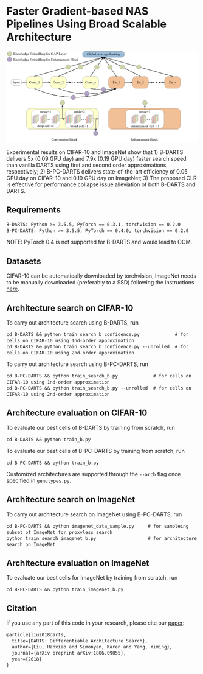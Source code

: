 # Faster Gradient-based NAS Pipelines Using Broad Scalable Architecture
![add image](./images/bcnn.png)

Experimental results on CIFAR-10 and ImageNet show that 1) B-DARTS delivers 5x (0.09 GPU day) and 7.9x (0.19 GPU day) faster search speed than vanilla DARTS using first and second order approximations, respectively; 2) B-PC-DARTS delivers state-of-the-art efficiency of 0.05 GPU day on CIFAR-10 and 0.19 GPU day on ImageNet; 3) The proposed CLR is effective for performance collapse issue alleviation of both B-DARTS and DARTS.
## Requirements
```
B-DARTS: Python >= 3.5.5, PyTorch == 0.3.1, torchvision == 0.2.0
B-PC-DARTS: Python >= 3.5.5, PyTorch == 0.4.0, torchvision == 0.2.0
```
NOTE: PyTorch 0.4 is not supported for B-DARTS and would lead to OOM.

## Datasets
CIFAR-10 can be automatically downloaded by torchvision, ImageNet needs to be manually downloaded (preferably to a SSD) following the instructions [here](https://github.com/pytorch/examples/tree/master/imagenet).

## Architecture search on CIFAR-10
To carry out architecture search using B-DARTS, run
```
cd B-DARTS && python train_search_b_confidence.py             # for cells on CIFAR-10 using 1nd-order approximation
cd B-DARTS && python train_search_b_confidence.py --unrolled  # for cells on CIFAR-10 using 2nd-order approximation
```
To carry out architecture search using B-PC-DARTS, run
```
cd B-PC-DARTS && python train_search_b.py             # for cells on CIFAR-10 using 1nd-order approximation
cd B-PC-DARTS && python train_search_b.py --unrolled  # for cells on CIFAR-10 using 2nd-order approximation
```

## Architecture evaluation on CIFAR-10
To evaluate our best cells of B-DARTS by training from scratch, run
```
cd B-DARTS && python train_b.py
```
To evaluate our best cells of B-PC-DARTS by training from scratch, run
```
cd B-PC-DARTS && python train_b.py
```
Customized architectures are supported through the `--arch` flag once specified in `genotypes.py`.

## Architecture search on ImageNet

To carry out architecture search on ImageNet using B-PC-DARTS, run
```
cd B-PC-DARTS && python imagenet_data_sample.py     # for sampleing subset of ImageNet for proxyless search
python train_search_imagenet_b.py                   # for architecture search on ImageNet
```

## Architecture evaluation on ImageNet
To evaluate our best cells for ImageNet by training from scratch, run
```
cd B-PC-DARTS && python train_imagenet_b.py
```

## Citation
If you use any part of this code in your research, please cite our [paper](https://arxiv.org/abs/1806.09055):
```
@article{liu2018darts,
  title={DARTS: Differentiable Architecture Search},
  author={Liu, Hanxiao and Simonyan, Karen and Yang, Yiming},
  journal={arXiv preprint arXiv:1806.09055},
  year={2018}
}
```
